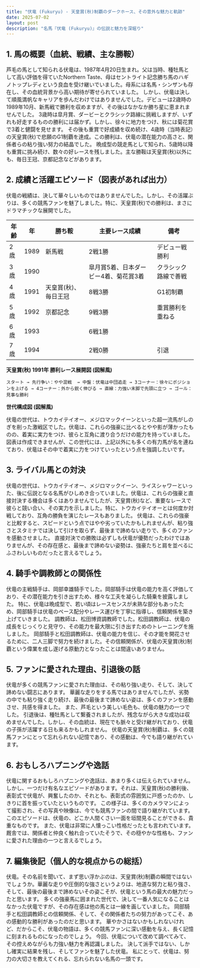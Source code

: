 ```yaml
---
title: "伏竜 (Fukuryu) - 天皇賞(秋)制覇のダークホース、その意外な魅力と軌跡"
date: 2025-07-02
layout: post
description: "名馬『伏竜 (Fukuryu)』の伝説と魅力を深堀り"
---
```


## 1. 馬の概要（血統、戦績、主な勝鞍）

芦毛の馬として知られる伏竜は、1987年4月20日生まれ。父は当時、種牡馬として高い評価を得ていたNorthern Taste、母はセントライト記念勝ち馬のハギノトップレディという良血を受け継いでいました。母系には名馬・シンザンも存在し、その血統背景から高い期待が寄せられていました。  しかし、伏竜は決して順風満帆なキャリアを歩んだわけではありませんでした。デビューは2歳時の1989年10月、新馬戦で勝利を収めますが、その後はなかなか勝ち星に恵まれませんでした。  3歳時は皐月賞、ダービーとクラシック路線に挑戦しますが、いずれも好走するものの勝利には届かず。しかし、徐々に地力をつけ、秋には菊花賞で3着と健闘を見せます。  その後も重賞で好成績を収め続け、4歳時（当時表記）の天皇賞(秋)で悲願のG1制覇を達成。この勝利は、伏竜の潜在能力の高さと、関係者らの粘り強い努力の結晶でした。  晩成型の競走馬として知られ、5歳時以降も重賞に挑み続け、数々の好レースを残しました。主な勝鞍は天皇賞(秋)以外にも、毎日王冠、京都記念などがあります。


## 2. 成績と活躍エピソード（図表があれば出力）

伏竜の戦績は、決して華々しいものではありませんでした。しかし、その活躍ぶりは、多くの競馬ファンを魅了しました。特に、天皇賞(秋)での勝利は、まさにドラマチックな展開でした。

| 年齢 | 年 | 勝ち鞍 | 主要レース成績 | 備考 |
|---|---|---|---|---|
| 2歳 | 1989 | 新馬戦 | 2戦1勝 | デビュー戦勝利 |
| 3歳 | 1990 |  | 皐月賞5着、日本ダービー4着、菊花賞3着 | クラシック路線で善戦 |
| 4歳 | 1991 | 天皇賞(秋)、毎日王冠 | 8戦3勝 | G1初制覇 |
| 5歳 | 1992 | 京都記念 | 9戦3勝 | 重賞勝利を重ねる |
| 6歳 | 1993 |  | 6戦1勝 |  |
| 7歳 | 1994 |  | 2戦0勝 | 引退 |


**天皇賞(秋) 1991年 勝利レース展開図 (図解風)**

```
スタート → 先行争い：やや混戦  → 中盤：伏竜は中団追走 → 3コーナー：徐々にポジションを上げる → 4コーナー：外から鋭く伸びる → 直線：力強い末脚で先頭に立つ → ゴール：見事な勝利
```

**世代構成図 (図解風)**

伏竜の世代は、トウカイテイオー、メジロマックイーンといった超一流馬がしのぎを削った激戦区でした。伏竜は、これらの強豪に比べるとやや影が薄かったものの、着実に実力をつけ、彼らと互角に渡り合うだけの能力を持っていました。  図表は作成できませんが、この世代には、上記以外にも多くの有力馬が名を連ねており、伏竜はその中で着実に力をつけていったという点を強調したいです。


## 3. ライバル馬との対決

伏竜の世代は、トウカイテイオー、メジロマックイーン、ライスシャワーといった、後に伝説となる名馬がひしめき合っていました。伏竜は、これらの強豪と直接対決する機会は多くはありませんでしたが、天皇賞(秋)など、重要なレースで彼らと競い合い、その実力を示しました。特に、トウカイテイオーとは何度か対戦しており、互角の勝負を演じたレースもありました。  伏竜は、これらの強豪と比較すると、スピードという点ではやや劣っていたかもしれませんが、粘り強さとスタミナでは決して引けを取らず、最後まで諦めない走りで、多くのファンを感動させました。  直接対決での勝敗は必ずしも伏竜が優勢だったわけではありませんが、その存在感と、最後まで諦めない姿勢は、強豪たちと肩を並べるにふさわしいものだったと言えるでしょう。


## 4. 騎手や調教師との関係性

伏竜の主戦騎手は、岡部幸雄騎手でした。岡部騎手は伏竜の能力を高く評価しており、その潜在能力を引き出すため、様々な工夫を凝らした騎乗を披露しました。  特に、伏竜は晩成型で、若い頃はレースセンスが未熟な部分もあったため、岡部騎手は伏竜のペース配分やレース運びを丁寧に指導し、信頼関係を築き上げていきました。  調教師は、松田博資調教師でした。松田調教師は、伏竜の成長をじっくりと見守り、その能力を最大限に引き出すためのトレーニングを施しました。  岡部騎手と松田調教師は、伏竜の能力を信じ、その才能を開花させるために、二人三脚で努力を続けました。その信頼関係が、伏竜の天皇賞(秋)制覇という偉業を成し遂げる原動力となったことは間違いありません。


## 5. ファンに愛された理由、引退後の話

伏竜が多くの競馬ファンに愛された理由は、その粘り強い走り、そして、決して諦めない闘志にあります。  華麗な走りをする馬ではありませんでしたが、劣勢の中でも粘り強く走り続け、最後の最後まで諦めない姿は、多くのファンを感動させ、共感を得ました。  また、芦毛という美しい毛色も、伏竜の魅力の一つでした。  引退後は、種牡馬として繋養されましたが、残念ながら大きな成功は収めませんでした。しかし、その血統は、現在でも脈々と受け継がれており、伏竜の子孫が活躍する日も来るかもしれません。  伏竜の天皇賞(秋)制覇は、多くの競馬ファンにとって忘れられない記憶であり、その感動は、今でも語り継がれています。


## 6. おもしろハプニングや逸話

伏竜に関するおもしろハプニングや逸話は、あまり多くは伝えられていません。  しかし、一つだけ有名なエピソードがあります。それは、天皇賞(秋)の勝利後、表彰式で伏竜が、興奮したのか、それとも、表彰式の雰囲気に戸惑ったのか、しきりに首を振っていたというものです。  この様子は、多くのカメラマンによって撮影され、その写真や映像は、今でも競馬ファンの間で語り継がれています。  このエピソードは、伏竜の、どこか人間くさい一面を垣間見ることができる、貴重なものです。  また、伏竜は非常に人懐っこい性格だったとも言われています。厩舎では、関係者と仲良く触れ合っていたそうで、その穏やかな性格も、ファンに愛された理由の一つと言えるでしょう。


## 7. 編集後記（個人的な視点からの総括）

伏竜。その名前を聞いて、まず思い浮かぶのは、天皇賞(秋)制覇の瞬間ではないでしょうか。華麗な走りや圧倒的な強さというよりは、地道な努力と粘り強さ、そして、最後の最後まで諦めないその姿こそが、伏竜という馬の最大の魅力だったと思います。  多くの強豪馬に囲まれた世代で、決して一番人気になることはなかった伏竜ですが、その存在感は他の馬とは一線を画していました。  岡部騎手と松田調教師との信頼関係、そして、その関係者たちの努力があってこそ、あの感動的な勝利があったのだと思います。  華やかさはないかもしれないけれど、だからこそ、伏竜の物語は、多くの競馬ファンに深い感動を与え、長く記憶に刻まれるものになったのでしょう。  今回、伏竜について改めて調べてみて、その控えめながらも力強い魅力を再認識しました。  決して派手ではない、しかし確実に結果を残し、そしてファンを魅了した伏竜。  私にとって、伏竜は、努力の大切さを教えてくれる、忘れられない名馬の一頭です。
